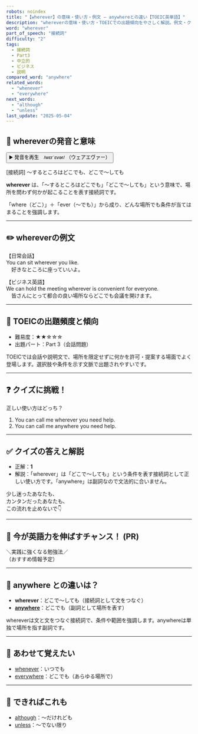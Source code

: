 ```yaml
---
robots: noindex
title: "【wherever】の意味・使い方・例文 ― anywhereとの違い【TOEIC英単語】"
description: "whereverの意味・使い方・TOEICでの出題傾向をやさしく解説。例文・クイズ付きでanywhereとの違いもわかりやすく学べます。"
word: "wherever"
part_of_speech: "接続詞"
difficulty: "2"
tags:
  - 接続詞
  - Part3
  - 中立的
  - ビジネス
  - 説明
compared_word: "anywhere"
related_words:
  - "whenever"
  - "everywhere"
next_words:
  - "although"
  - "unless"
last_update: "2025-05-04"
---
```


## 🔰 whereverの発音と意味

<button class="play-audio" onclick="playTTS('wherever')">
  <span class="play-audio-main">
    ▶️ 発音を再生　/wɛrˈɛvər/
  </span>
  <span class="play-audio-sub">
    （ウェアエヴァー）
  </span>
</button>

[接続詞] ～するところはどこでも、どこで～しても

**wherever** は、「～するところはどこでも」「どこで～しても」という意味で、場所を問わず何かが起こることを表す接続詞です。

「where（どこ）」＋「ever（～でも）」から成り、どんな場所でも条件が当てはまることを強調します。

---

## ✏️ whereverの例文

【日常会話】  
You can sit wherever you like.  
　好きなところに座っていいよ。

【ビジネス英語】  
We can hold the meeting wherever is convenient for everyone.  
　皆さんにとって都合の良い場所ならどこでも会議を開けます。

---

## 🎯 TOEICの出題頻度と傾向

- 難易度：★★☆☆☆
- 出題パート：Part 3（会話問題）

TOEICでは会話や説明文で、場所を限定せずに何かを許可・提案する場面でよく登場します。選択肢や条件を示す文脈で出題されやすいです。

---

## ❓ クイズに挑戦！

正しい使い方はどっち？

1. You can call me wherever you need help.  
2. You can call me anywhere you need help.

---

## ✅ クイズの答えと解説

- 正解：**1**
- 解説：「wherever」は「どこで～しても」という条件を表す接続詞として正しい使い方です。「anywhere」は副詞なので文法的に合いません。

少し迷ったあなたも、  
カンタンだったあなたも、  
この流れを止めないで👇️

---

## 🚀 今が英語力を伸ばすチャンス！ (PR)

<div class="info-center">
＼実践に強くなる勉強法／<br>  
（おすすめ情報予定）
</div>

---

## 🤔  anywhere との違いは？

- **wherever**：どこで～しても（接続詞として文をつなぐ）
- **[anywhere](/anywhere)**：どこでも（副詞として場所を表す）

whereverは文と文をつなぐ接続詞で、条件や範囲を強調します。anywhereは単独で場所を指す副詞です。

---

## 🧩 あわせて覚えたい

- [whenever](/whenever)：いつでも
- [everywhere](/everywhere)：どこでも（あらゆる場所で）

---

## 📖 できればこれも

- [although](/although)：～だけれども
- [unless](/unless)：～でない限り

<!-- cvid: aid36_bid46 -->

